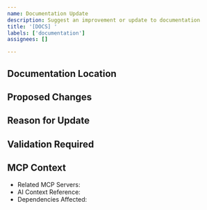 ```yaml
---
name: Documentation Update
description: Suggest an improvement or update to documentation
title: '[DOCS] '
labels: ['documentation']
assignees: []

---
```


## Documentation Location

## Proposed Changes

## Reason for Update

## Validation Required

## MCP Context
- Related MCP Servers:
- AI Context Reference:
- Dependencies Affected: